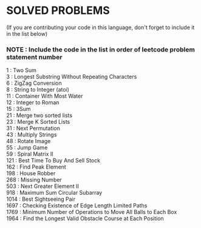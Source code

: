 # SOLVED PROBLEMS
(If you are contributing your code in this language, don't forget to include it in the list below)<br>
### NOTE : Include the code in the list in order of leetcode problem statement number

1 : Two Sum<br>
3 : Longest Substring Without Repeating Characters<br>
6 : ZigZag Conversion<br>
8 : String to Integer (atoi)<br>
11 : Container With Most Water<br>
12 : Integer to Roman<br>
15 : 3Sum<br>
21 : Merge two sorted lists<br>
23 : Merge K Sorted Lists<br>
31 : Next Permutation<br>
43 : Multiply Strings<br> 
48 : Rotate Image<br>
55 : Jump Game<br>
59 : Spiral Matrix II<br>
121 : Best Time To Buy And Sell Stock<br>
162 : Find Peak Element<br>
198 : House Robber<br>
268 : Missing Number<br>
503 : Next Greater Element II<br>
918 : Maximum Sum Circular Subarray<br>
1014 : Best Sightseeing Pair<br>
1697 : Checking Existence of Edge Length Limited Paths<br>
1769 : Minimum Number of Operations to Move All Balls to Each Box<br>
1964 : Find the Longest Valid Obstacle Course at Each Position<br>
